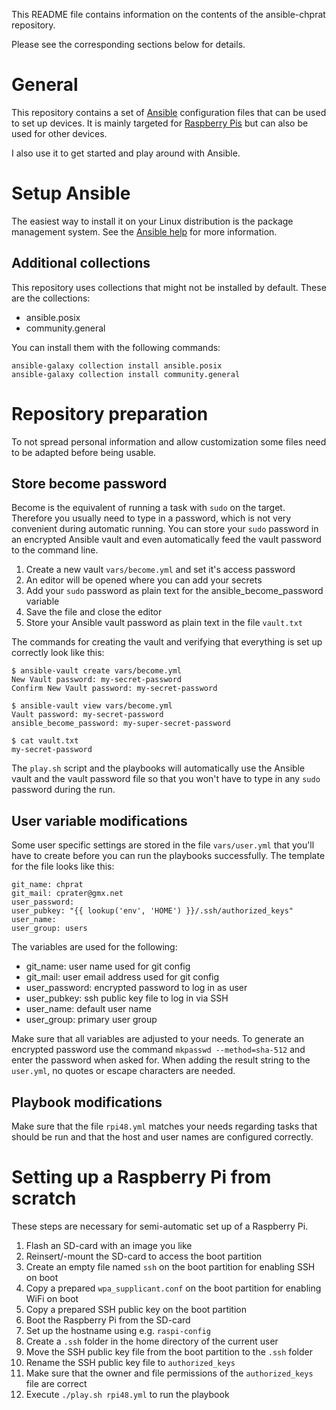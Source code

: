 This README file contains information on the contents of the ansible-chprat repository.

Please see the corresponding sections below for details.

General
=======

This repository contains a set of [Ansible](https://www.ansible.com/) configuration
files that can be used to set up devices. It is mainly targeted for
[Raspberry Pis](https://www.raspberrypi.com/) but can also be used for other devices.

I also use it to get started and play around with Ansible.

Setup Ansible
=============

The easiest way to install it on your Linux distribution is the package
management system. See the
[Ansible help](https://docs.ansible.com/ansible/latest/installation_guide/intro_installation.html)
for more information.

Additional collections
----------------------

This repository uses collections that might not be installed by default.
These are the collections:

- ansible.posix
- community.general

You can install them with the following commands:

```
ansible-galaxy collection install ansible.posix
ansible-galaxy collection install community.general
```

Repository preparation
======================

To not spread personal information and allow customization some files need to be adapted
before being usable.

Store become password
---------------------

Become is the equivalent of running a task with ``sudo`` on the target. Therefore you usually
need to type in a password, which is not very convenient during automatic running. You can
store your ``sudo`` password in an encrypted Ansible vault and even automatically feed the
vault password to the command line.

1. Create a new vault ``vars/become.yml`` and set it's access password
2. An editor will be opened where you can add your secrets
3. Add your ``sudo`` password as plain text for the ansible_become_password variable
4. Save the file and close the editor
5. Store your Ansible vault password as plain text in the file ``vault.txt``

The commands for creating the vault and verifying that everything is set up correctly
look like this:

```
$ ansible-vault create vars/become.yml
New Vault password: my-secret-password
Confirm New Vault password: my-secret-password

$ ansible-vault view vars/become.yml
Vault password: my-secret-password
ansible_become_password: my-super-secret-password

$ cat vault.txt
my-secret-password
```

The ``play.sh`` script and the playbooks will automatically use the Ansible vault and the
vault password file so that you won't have to type in any ``sudo`` password during the run.

User variable modifications
---------------------------

Some user specific settings are stored in the file ``vars/user.yml`` that you'll have to
create before you can run the playbooks successfully. The template for the file looks
like this:

```
git_name: chprat
git_mail: cprater@gmx.net
user_password: 
user_pubkey: "{{ lookup('env', 'HOME') }}/.ssh/authorized_keys"
user_name: 
user_group: users
```

The variables are used for the following:

* git_name: user name used for git config
* git_mail: user email address used for git config
* user_password: encrypted password to log in as user
* user_pubkey: ssh public key file to log in via SSH
* user_name: default user name
* user_group: primary user group

Make sure that all variables are adjusted to your needs. To generate an encrypted password
use the command ``mkpasswd --method=sha-512`` and enter the password when asked for. When
adding the result string to the ``user.yml``, no quotes or escape characters are needed.

Playbook modifications
----------------------

Make sure that the file ``rpi48.yml`` matches your needs regarding tasks that should be run
and that the host and user names are configured correctly.

Setting up a Raspberry Pi from scratch
======================================

These steps are necessary for semi-automatic set up of a Raspberry Pi.

1. Flash an SD-card with an image you like
2. Reinsert/-mount the SD-card to access the boot partition
3. Create an empty file named ``ssh`` on the boot partition for enabling SSH on boot
4. Copy a prepared ``wpa_supplicant.conf`` on the boot partition for enabling WiFi on boot
5. Copy a prepared SSH public key on the boot partition
6. Boot the Raspberry Pi from the SD-card
7. Set up the hostname using e.g. ``raspi-config``
8. Create a ``.ssh`` folder in the home directory of the current user
9. Move the SSH public key file from the boot partition to the ``.ssh`` folder
10. Rename the SSH public key file to ``authorized_keys``
11. Make sure that the owner and file permissions of the ``authorized_keys`` file are correct
12. Execute ``./play.sh rpi48.yml`` to run the playbook
